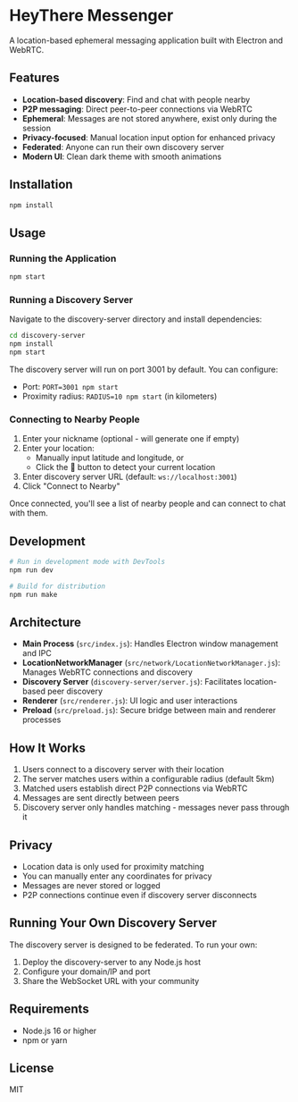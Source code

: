 # HeyThere Messenger

A location-based ephemeral messaging application built with Electron and WebRTC.

## Features

- **Location-based discovery**: Find and chat with people nearby
- **P2P messaging**: Direct peer-to-peer connections via WebRTC
- **Ephemeral**: Messages are not stored anywhere, exist only during the session
- **Privacy-focused**: Manual location input option for enhanced privacy
- **Federated**: Anyone can run their own discovery server
- **Modern UI**: Clean dark theme with smooth animations

## Installation

```bash
npm install
```

## Usage

### Running the Application

```bash
npm start
```

### Running a Discovery Server

Navigate to the discovery-server directory and install dependencies:

```bash
cd discovery-server
npm install
npm start
```

The discovery server will run on port 3001 by default. You can configure:
- Port: `PORT=3001 npm start`
- Proximity radius: `RADIUS=10 npm start` (in kilometers)

### Connecting to Nearby People

1. Enter your nickname (optional - will generate one if empty)
2. Enter your location:
   - Manually input latitude and longitude, or
   - Click the 📍 button to detect your current location
3. Enter discovery server URL (default: `ws://localhost:3001`)
4. Click "Connect to Nearby"

Once connected, you'll see a list of nearby people and can connect to chat with them.

## Development

```bash
# Run in development mode with DevTools
npm run dev

# Build for distribution
npm run make
```

## Architecture

- **Main Process** (`src/index.js`): Handles Electron window management and IPC
- **LocationNetworkManager** (`src/network/LocationNetworkManager.js`): Manages WebRTC connections and discovery
- **Discovery Server** (`discovery-server/server.js`): Facilitates location-based peer discovery
- **Renderer** (`src/renderer.js`): UI logic and user interactions
- **Preload** (`src/preload.js`): Secure bridge between main and renderer processes

## How It Works

1. Users connect to a discovery server with their location
2. The server matches users within a configurable radius (default 5km)
3. Matched users establish direct P2P connections via WebRTC
4. Messages are sent directly between peers
5. Discovery server only handles matching - messages never pass through it

## Privacy

- Location data is only used for proximity matching
- You can manually enter any coordinates for privacy
- Messages are never stored or logged
- P2P connections continue even if discovery server disconnects

## Running Your Own Discovery Server

The discovery server is designed to be federated. To run your own:

1. Deploy the discovery-server to any Node.js host
2. Configure your domain/IP and port
3. Share the WebSocket URL with your community

## Requirements

- Node.js 16 or higher
- npm or yarn

## License

MIT 